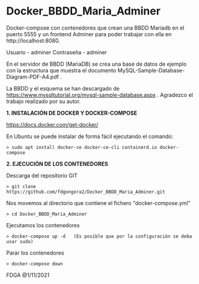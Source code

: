 # Docker_BBDD_Maria_Adminer
Docker-compose con contenedores que crean una BBDD Mariadb en el puerto 5555 y un frontend Adminer para poder trabajar con ella en http://localhost:8080. 

   Usuario - adminer
   Contraseña - adminer

En el servidor de BBDD (MariaDB) se crea una base de datos de ejemplo con la estructura que muestra el documento MySQL-Sample-Database-Diagram-PDF-A4.pdf .

La BBDD y el esquema se han descargado de https://www.mysqltutorial.org/mysql-sample-database.aspx . Agradezco el trabajo realizado por su autor.


**1. INSTALACIÓN DE DOCKER Y DOCKER-COMPOSE**

https://docs.docker.com/get-docker/

En Ubuntu se puede instalar de forma fácil ejecutando el comando:

    > sudo apt install docker-ce docker-ce-cli containerd.io docker-compose


**2. EJECUCIÓN DE LOS CONTENEDORES**

Descarga del repositorio GIT

    > git clone https://github.com/fdgongora2/Docker_BBDD_Maria_Adminer.git

Nos movemos al directorio que contiene el fichero "docker-compose.yml"

    > cd Docker_BBDD_Maria_Adminer

Ejecutamos los contenedores

    > docker-compose up -d   (Es posible que por la configuración se deba usar sudo)

Parar los contenedores 

    > docker-compose down

FDGA @1/11/2021